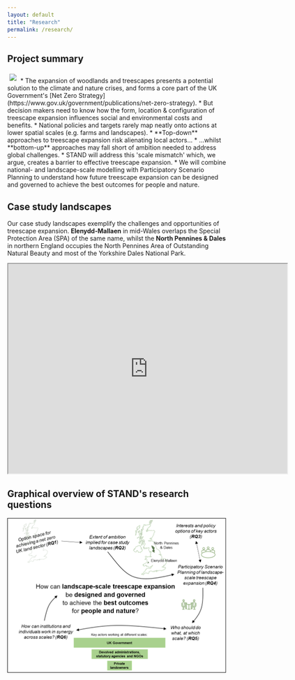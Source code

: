 ```yaml
---
layout: default
title: "Research"
permalink: /research/
---
```


## Project summary
<img src="/assets/img/multiscale.png" style="margin:5px 5px 5px 5px" width=300> 
* The expansion of woodlands and treescapes presents a potential solution to the climate and nature crises, and forms a core part of the UK Government's [Net Zero Strategy](https://www.gov.uk/government/publications/net-zero-strategy).
* But decision makers need to know how the form, location & configuration of treescape expansion influences social and environmental costs and benefits.
* National policies and targets rarely map neatly onto actions at lower spatial scales (e.g. farms and landscapes). 
* **Top-down** approaches to treescape expansion risk alienating local actors…
* …whilst **bottom-up** approaches may fall short of ambition needed to address global challenges.
* STAND will address this 'scale mismatch' which, we argue, creates a barrier to effective treescape expansion. 
* We will combine national- and landscape-scale modelling with Participatory Scenario Planning to understand how future treescape expansion can be designed and governed to achieve the best outcomes for people and nature.

## Case study landscapes
Our case study landscapes exemplify the challenges and opportunities of treescape expansion. **Elenydd-Mallaen** in mid-Wales overlaps the Special Protection Area (SPA) of the same name, whilst the **North Pennines & Dales** in northern England occupies the North Pennines Area of Outstanding Natural Beauty and most of the Yorkshire Dales National Park.
<iframe src="https://www.google.com/maps/d/embed?mid=1jILuRUoChf3YnvONCV_1T3YCTJKuI_o&ehbc=2E312F" width="640" height="480"></iframe>

## Graphical overview of STAND's research questions
<img src="/assets/img/STAND-diagram.png" width=1000>

